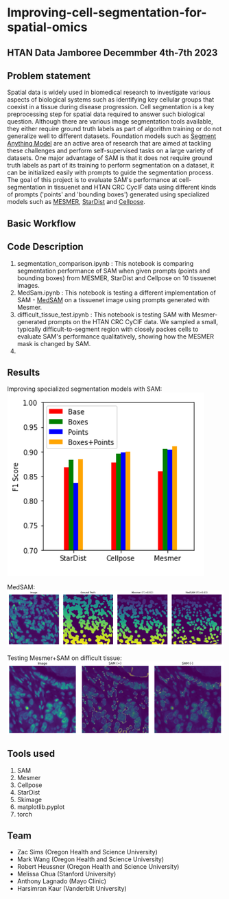 # Improving-cell-segmentation-for-spatial-omics 
## HTAN Data Jamboree Decemmber 4th-7th 2023 
## Problem statement 
Spatial data is widely used in biomedical research to investigate various aspects of biological systems such as identifying key cellular groups that coexist in a tissue during disease progression. Cell segmentation is a key preprocessing step for spatial data required to answer such biological question. Although there are various image segmentation tools available, they either require ground truth labels as part of algorithm training or do not generalize well to different datasets. Foundation models such as [Segment Anything Model](https://segment-anything.com/) are an active area of research that are aimed at tackling these challenges and perform self-supervised tasks on a large variety of datasets. One major advantage of SAM is that it does not require ground truth labels as part of its training to perform segmentation on a dataset, it can be initialized easily with prompts to guide the segmentation process. The goal of this project is to evaluate SAM's performance at cell-segmentation in tissuenet and HTAN CRC CycIF data using different kinds of prompts ('points' and 'bounding boxes') generated using specialized models such as [MESMER](https://www.deepcell.org/predict), [StarDist](https://github.com/stardist/stardist) and [Cellpose](https://www.cellpose.org/).

## Basic Workflow



## Code Description
1. segmentation_comparison.ipynb : This notebook is comparing segmentation performance of SAM when given prompts (points and bounding boxes) from MESMER, StarDist and Cellpose on 10 tissuenet images. 
2. MedSam.ipynb : This notebook is testing a different implementation of SAM - [MedSAM](https://github.com/bowang-lab/MedSAM) on a tissuenet image using prompts generated with Mesmer.
3. difficult_tissue_test.ipynb : This notebook is testing SAM with Mesmer-generated prompts on the HTAN CRC CyCIF data. We sampled a small, typically difficult-to-segment region with closely packes cells to evaluate SAM's performance qualitatively, showing how the MESMER mask is changed by SAM.
4. 
## Results
Improving specialized segmentation models with SAM:
![alt text](Figures/seg_comparison.png)

MedSAM:
![alt text](Figures/MedSAM.png)

Testing Mesmer+SAM on difficult tissue:
![alt text](Figures/tissue_test.png)

## Tools used
1. SAM
2. Mesmer
3. Cellpose
4. StarDist
5. Skimage
6. matplotlib.pyplot
7. torch

## Team 
* Zac Sims (Oregon Health and Science University)
* Mark Wang (Oregon Health and Science University)
* Robert Heussner (Oregon Health and Science University)
* Melissa Chua (Stanford University)
* Anthony Lagnado (Mayo Clinic)
* Harsimran Kaur (Vanderbilt University)
